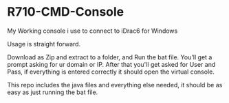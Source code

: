 # R710-CMD-Console
My Working console i use to connect to iDrac6 for Windows

Usage is straight forward.

Download as Zip and extract to a folder, and Run the bat file.
You'll get a prompt asking for ur domain or IP. 
After that you'll get asked for User and Pass, if everything is entered correctly it should open the virtual console.

This repo includes the java files and everything else needed, it should be as easy as just running the bat file.